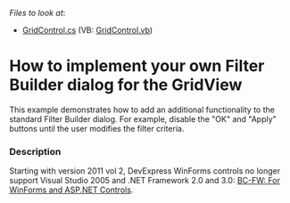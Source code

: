 <!-- default file list -->
*Files to look at*:

* [GridControl.cs](./CS/B143073/GridControl.cs) (VB: [GridControl.vb](./VB/B143073/GridControl.vb))
<!-- default file list end -->
# How to implement your own Filter Builder dialog for the GridView


<p>This example demonstrates how to add an additional functionality to the standard Filter Builder dialog. For example, disable the "OK" and "Apply" buttons until the user modifies the filter criteria.</p>


<h3>Description</h3>

<p>Starting with version 2011 vol 2, DevExpress WinForms controls no longer support Visual Studio 2005 and .NET Framework 2.0 and 3.0: <a href="http://www.devexpress.com/Support/WhatsNew/DXperience/files/11.2.5.bc.xml#BC-FW"><u>BC-FW: For WinForms and ASP.NET Controls</u></a>. </p>

<br/>


